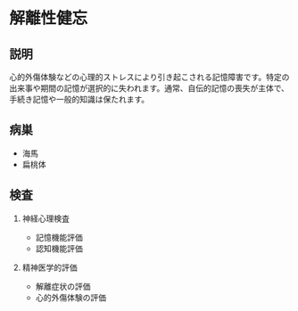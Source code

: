 
# 解離性健忘

## 説明
心的外傷体験などの心理的ストレスにより引き起こされる記憶障害です。特定の出来事や期間の記憶が選択的に失われます。通常、自伝的記憶の喪失が主体で、手続き記憶や一般的知識は保たれます。

## 病巣

- 海馬
- 扁桃体

## 検査
1. 神経心理検査
   - 記憶機能評価
   - 認知機能評価

2. 精神医学的評価
   - 解離症状の評価
   - 心的外傷体験の評価 
